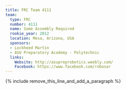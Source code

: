 ```yaml
---
title: FRC Team 4111
team:
  type: FRC
  number: 4111
  name: Some Assembly Required
  rookie_year: 2012
  location: Mesa, Arizona, USA
  sponsors:
  - Lockheed Martin
  - ASU Preparatory Academy - Polytechnic
  links:
    Website: http://asupreprobotics.weebly.com/
    Facebook: https://www.facebook.com/robosar
---
```


{% include remove_this_line_and_add_a_paragraph %}